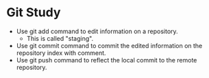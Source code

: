 # Git Study
- Use git add command to edit information on a repository. 
  - This is called "staging". 
- Use git commit command to commit the edited information on the repository index with comment.
- Use git push command to reflect the local commit to the remote repository. 
